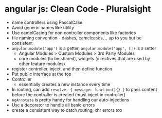 # angular js: Clean Code - Pluralsight

- name controllers using PascalCase
- Avoid generic names like utility
- Use camelCasing for non controller components like factories
- file naming convention - dashes, camelcases, ., up to you but be consistent
- `angular.module('app')` is a getter, `angular.module('app', [])` is a setter
    * Angular Modules > Custom Modules > 3rd Party Modules
    * core modules (to be shared), widgets (directives that are used by other feature modules)
- register controller, inject, and then define function
- Put public interface at the top
- Controller
    * essentially creates a new instance every time
- In routing, can add `resolve: { message: function(){} }` to pass content before the controller is created (must inject in controller)
- `ngAnnotate` is pretty handy for handling our auto-injections
- Use a decorator to handle all basic errors
- create a consistent way to catch routing, xhr errors too